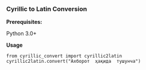 ### Cyrillic to Latin Conversion

**Prerequisites:**

Python 3.0+

**Usage**

```
from cyrillic_convert import cyrillic2latin
cyrillic2latin.convert("Ахборот  ҳақида  тушунча")